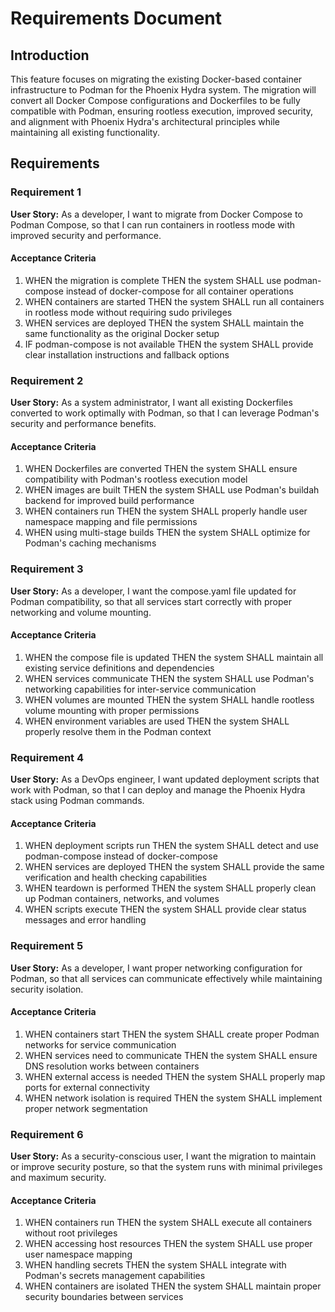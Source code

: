 # Requirements Document

## Introduction

This feature focuses on migrating the existing Docker-based container infrastructure to Podman for the Phoenix Hydra system. The migration will convert all Docker Compose configurations and Dockerfiles to be fully compatible with Podman, ensuring rootless execution, improved security, and alignment with Phoenix Hydra's architectural principles while maintaining all existing functionality.

## Requirements

### Requirement 1

**User Story:** As a developer, I want to migrate from Docker Compose to Podman Compose, so that I can run containers in rootless mode with improved security and performance.

#### Acceptance Criteria

1. WHEN the migration is complete THEN the system SHALL use podman-compose instead of docker-compose for all container operations
2. WHEN containers are started THEN the system SHALL run all containers in rootless mode without requiring sudo privileges
3. WHEN services are deployed THEN the system SHALL maintain the same functionality as the original Docker setup
4. IF podman-compose is not available THEN the system SHALL provide clear installation instructions and fallback options

### Requirement 2

**User Story:** As a system administrator, I want all existing Dockerfiles converted to work optimally with Podman, so that I can leverage Podman's security and performance benefits.

#### Acceptance Criteria

1. WHEN Dockerfiles are converted THEN the system SHALL ensure compatibility with Podman's rootless execution model
2. WHEN images are built THEN the system SHALL use Podman's buildah backend for improved build performance
3. WHEN containers run THEN the system SHALL properly handle user namespace mapping and file permissions
4. WHEN using multi-stage builds THEN the system SHALL optimize for Podman's caching mechanisms

### Requirement 3

**User Story:** As a developer, I want the compose.yaml file updated for Podman compatibility, so that all services start correctly with proper networking and volume mounting.

#### Acceptance Criteria

1. WHEN the compose file is updated THEN the system SHALL maintain all existing service definitions and dependencies
2. WHEN services communicate THEN the system SHALL use Podman's networking capabilities for inter-service communication
3. WHEN volumes are mounted THEN the system SHALL handle rootless volume mounting with proper permissions
4. WHEN environment variables are used THEN the system SHALL properly resolve them in the Podman context

### Requirement 4

**User Story:** As a DevOps engineer, I want updated deployment scripts that work with Podman, so that I can deploy and manage the Phoenix Hydra stack using Podman commands.

#### Acceptance Criteria

1. WHEN deployment scripts run THEN the system SHALL detect and use podman-compose instead of docker-compose
2. WHEN services are deployed THEN the system SHALL provide the same verification and health checking capabilities
3. WHEN teardown is performed THEN the system SHALL properly clean up Podman containers, networks, and volumes
4. WHEN scripts execute THEN the system SHALL provide clear status messages and error handling

### Requirement 5

**User Story:** As a developer, I want proper networking configuration for Podman, so that all services can communicate effectively while maintaining security isolation.

#### Acceptance Criteria

1. WHEN containers start THEN the system SHALL create proper Podman networks for service communication
2. WHEN services need to communicate THEN the system SHALL ensure DNS resolution works between containers
3. WHEN external access is needed THEN the system SHALL properly map ports for external connectivity
4. WHEN network isolation is required THEN the system SHALL implement proper network segmentation

### Requirement 6

**User Story:** As a security-conscious user, I want the migration to maintain or improve security posture, so that the system runs with minimal privileges and maximum security.

#### Acceptance Criteria

1. WHEN containers run THEN the system SHALL execute all containers without root privileges
2. WHEN accessing host resources THEN the system SHALL use proper user namespace mapping
3. WHEN handling secrets THEN the system SHALL integrate with Podman's secrets management capabilities
4. WHEN containers are isolated THEN the system SHALL maintain proper security boundaries between services